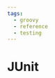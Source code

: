 ```yaml
---
tags:
  - groovy
  - reference
  - testing
---
```


# JUnit

<!--
TODO: Finish this reference
TODO: Add tutorial and link to it
TODO: Add any recipes and link to them
-->
